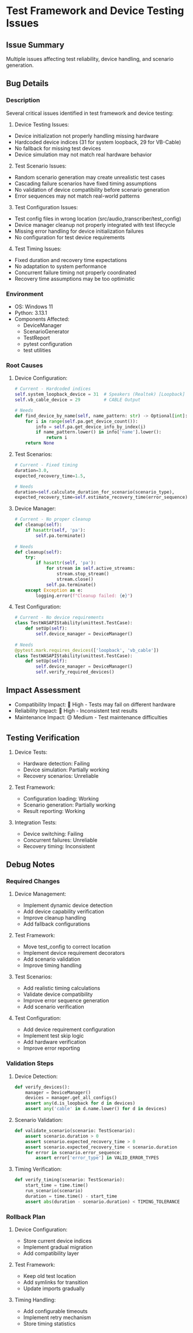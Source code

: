 # Test Framework and Device Testing Issues

## Issue Summary
Multiple issues affecting test reliability, device handling, and scenario generation.

## Bug Details
### Description
Several critical issues identified in test framework and device testing:

1. Device Testing Issues:
- Device initialization not properly handling missing hardware
- Hardcoded device indices (31 for system loopback, 29 for VB-Cable)
- No fallback for missing test devices
- Device simulation may not match real hardware behavior

2. Test Scenario Issues:
- Random scenario generation may create unrealistic test cases
- Cascading failure scenarios have fixed timing assumptions
- No validation of device compatibility before scenario generation
- Error sequences may not match real-world patterns

3. Test Configuration Issues:
- Test config files in wrong location (src/audio_transcriber/test_config)
- Device manager cleanup not properly integrated with test lifecycle
- Missing error handling for device initialization failures
- No configuration for test device requirements

4. Test Timing Issues:
- Fixed duration and recovery time expectations
- No adaptation to system performance
- Concurrent failure timing not properly coordinated
- Recovery time assumptions may be too optimistic

### Environment
* OS: Windows 11
* Python: 3.13.1
* Components Affected:
  - DeviceManager
  - ScenarioGenerator
  - TestReport
  - pytest configuration
  - test utilities

### Root Causes
1. Device Configuration:
   ```python
   # Current - Hardcoded indices
   self.system_loopback_device = 31  # Speakers (Realtek) [Loopback]
   self.vb_cable_device = 29         # CABLE Output
   
   # Needs
   def find_device_by_name(self, name_pattern: str) -> Optional[int]:
       for i in range(self.pa.get_device_count()):
           info = self.pa.get_device_info_by_index(i)
           if name_pattern.lower() in info['name'].lower():
               return i
       return None
   ```

2. Test Scenarios:
   ```python
   # Current - Fixed timing
   duration=3.0,
   expected_recovery_time=1.5,
   
   # Needs
   duration=self.calculate_duration_for_scenario(scenario_type),
   expected_recovery_time=self.estimate_recovery_time(error_sequence)
   ```

3. Device Manager:
   ```python
   # Current - No proper cleanup
   def cleanup(self):
       if hasattr(self, 'pa'):
           self.pa.terminate()
           
   # Needs
   def cleanup(self):
       try:
           if hasattr(self, 'pa'):
               for stream in self.active_streams:
                   stream.stop_stream()
                   stream.close()
               self.pa.terminate()
       except Exception as e:
           logging.error(f"Cleanup failed: {e}")
   ```

4. Test Configuration:
   ```python
   # Current - No device requirements
   class TestWASAPIStability(unittest.TestCase):
       def setUp(self):
           self.device_manager = DeviceManager()
           
   # Needs
   @pytest.mark.requires_devices(['loopback', 'vb_cable'])
   class TestWASAPIStability(unittest.TestCase):
       def setUp(self):
           self.device_manager = DeviceManager()
           self.verify_required_devices()
   ```

## Impact Assessment
- Compatibility Impact: 🔴 High - Tests may fail on different hardware
- Reliability Impact: 🔴 High - Inconsistent test results
- Maintenance Impact: 🟡 Medium - Test maintenance difficulties

## Testing Verification
1. Device Tests:
   - Hardware detection: Failing
   - Device simulation: Partially working
   - Recovery scenarios: Unreliable

2. Test Framework:
   - Configuration loading: Working
   - Scenario generation: Partially working
   - Result reporting: Working

3. Integration Tests:
   - Device switching: Failing
   - Concurrent failures: Unreliable
   - Recovery timing: Inconsistent

## Debug Notes
### Required Changes
1. Device Management:
   - Implement dynamic device detection
   - Add device capability verification
   - Improve cleanup handling
   - Add fallback configurations

2. Test Framework:
   - Move test_config to correct location
   - Implement device requirement decorators
   - Add scenario validation
   - Improve timing handling

3. Test Scenarios:
   - Add realistic timing calculations
   - Validate device compatibility
   - Improve error sequence generation
   - Add scenario verification

4. Test Configuration:
   - Add device requirement configuration
   - Implement test skip logic
   - Add hardware verification
   - Improve error reporting

### Validation Steps
1. Device Detection:
   ```python
   def verify_devices():
       manager = DeviceManager()
       devices = manager.get_all_configs()
       assert any(d.is_loopback for d in devices)
       assert any('cable' in d.name.lower() for d in devices)
   ```

2. Scenario Validation:
   ```python
   def validate_scenario(scenario: TestScenario):
       assert scenario.duration > 0
       assert scenario.expected_recovery_time > 0
       assert scenario.expected_recovery_time < scenario.duration
       for error in scenario.error_sequence:
           assert error['error_type'] in VALID_ERROR_TYPES
   ```

3. Timing Verification:
   ```python
   def verify_timing(scenario: TestScenario):
       start_time = time.time()
       run_scenario(scenario)
       duration = time.time() - start_time
       assert abs(duration - scenario.duration) < TIMING_TOLERANCE
   ```

### Rollback Plan
1. Device Configuration:
   - Store current device indices
   - Implement gradual migration
   - Add compatibility layer

2. Test Framework:
   - Keep old test location
   - Add symlinks for transition
   - Update imports gradually

3. Timing Handling:
   - Add configurable timeouts
   - Implement retry mechanism
   - Store timing statistics
